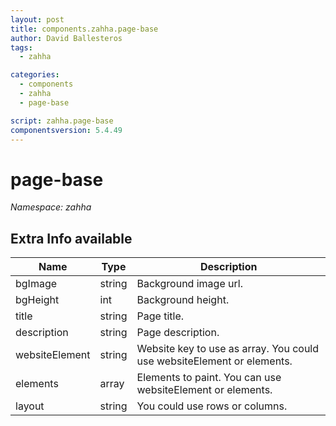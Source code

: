 ```yaml
---
layout: post
title: components.zahha.page-base
author: David Ballesteros
tags:
  - zahha

categories:
  - components
  - zahha
  - page-base

script: zahha.page-base
componentsversion: 5.4.49
---
```

# page-base

*Namespace: zahha*

## Extra Info available

| Name | Type | Description |
| --- | --- | --- |
| bgImage | string | Background image url. |
| bgHeight | int | Background height. |
| title | string | Page title. |
| description | string | Page description. |
| websiteElement | string | Website key to use as array. You could use websiteElement or elements. |
| elements | array | Elements to paint. You can use websiteElement or elements. |
| layout | string | You could use rows or columns. |
